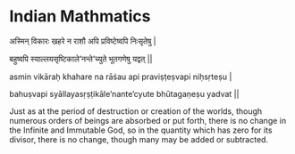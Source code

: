 # Indian Mathmatics

अस्मिन् विकारः खहरे न राशौ अपि प्रविष्टेष्वपि निःसृतेषु \| 

बहुष्वपि स्याल्लयसृष्टिकाले’नन्ते’च्युते भूतगणेषु यद्वत् \|\| 

asmin vikāraḥ khahare na rāśau api praviṣṭeṣvapi niḥsṛteṣu \| 

bahuṣvapi syāllayasṛṣṭikāle’nante’cyute bhūtagaṇeṣu yadvat \|\| 

Just as at the period of destruction or creation of the worlds, though numerous orders of beings are absorbed or put forth, there is no change in the Infinite and Immutable God, so in the quantity which has zero for its divisor, there is no change, though many may be added or subtracted.

